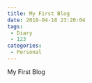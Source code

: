 ```yaml
---
title: My First Blog
date: 2018-04-18 23:20:04
tags:
 - Diary
 - 123
categories:
 - Personal
---
```


My First Blog

